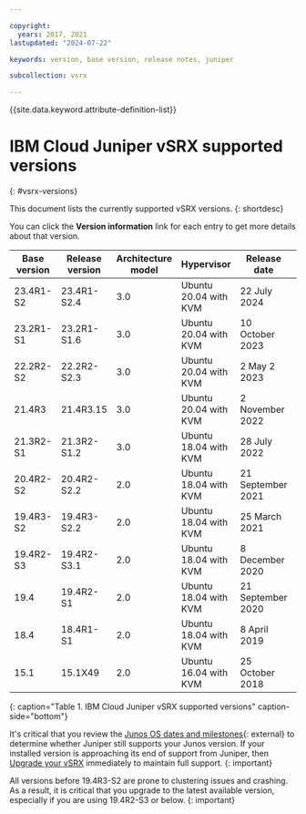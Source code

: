 ```yaml
---

copyright:
  years: 2017, 2021
lastupdated: "2024-07-22"

keywords: version, base version, release notes, juniper

subcollection: vsrx

---
```


{{site.data.keyword.attribute-definition-list}}

# IBM Cloud Juniper vSRX supported versions
{: #vsrx-versions}

This document lists the currently supported vSRX versions.
{: shortdesc}

You can click the **Version information** link for each entry to get more details about that version.

| Base version | Release version | Architecture model | Hypervisor | Release date | Version information |
| --- | --- | --- | --- | --- | --- |
| 23.4R1-S2 | 23.4R1-S2.4 | 3.0 | Ubuntu 20.04 with KVM | 22 July 2024 | [More information](https://supportportal.juniper.net/s/article/23-4R1-S2-Software-Release-Notification?language=en_US){: external} |
| 23.2R1-S1 | 23.2R1-S1.6 | 3.0 | Ubuntu 20.04 with KVM | 10 October 2023 | [More information](https://supportportal.juniper.net/s/article/23-2R1-S1-SRN?language=en_US){: external} |
| 22.2R2-S2 | 22.2R2-S2.3 | 3.0 | Ubuntu 20.04 with KVM | 2 May 2 2023 | [More information](https://supportportal.juniper.net/s/article/22-2R2-S2-SRN?language=en_US){: external} |
| 21.4R3 | 21.4R3.15 | 3.0 | Ubuntu 20.04 with KVM | 2 November 2022 | [More information](https://www.juniper.net/documentation/us/en/software/junos/release-notes/21.4/junos-release-notes-21.4r3/topics/concept/vsrx-release-notes.html){: external} |
| 21.3R2-S1 | 21.3R2-S1.2 | 3.0 | Ubuntu 18.04 with KVM | 28 July 2022 | [More information](https://supportportal.juniper.net/s/article/21-3R2-S1-Software-Release-Notification-for-JUNOS-Software-Version-21-3R2-S1?language=en_US){: external} |
| 20.4R2-S2 | 20.4R2-S2.2 | 2.0 | Ubuntu 18.04 with KVM | 21 September 2021 | [More information](https://supportportal.juniper.net/s/article/20-4R2-S2-Software-Release-Notification-for-JUNOS-Software-Version-20-4R2-S2?language=en_US){: external} |
| 19.4R3-S2 | 19.4R3-S2.2 | 2.0 | Ubuntu 18.04 with KVM | 25 March 2021 | [More information](https://supportportal.juniper.net/s/article/19-4R3-S2-Software-Release-Notification-for-JUNOS-Software-Version-19-4R3-S2?language=en_US){: external} |
| 19.4R2-S3 | 19.4R2-S3.1 | 2.0 | Ubuntu 18.04 with KVM | 8 December 2020 | [More information](https://supportportal.juniper.net/s/article/19-4R2-S3-Software-Release-Notification-for-JUNOS-Software-Version-19-4R2-S3?language=en_US){: external} |
| 19.4 | 19.4R2-S1 | 2.0 | Ubuntu 18.04 with KVM | 21 September 2020 | [More information](https://supportportal.juniper.net/s/article/19-4R2-S1-Software-Release-Notification-for-JUNOS-Software-Version-19-4R2-S1?language=en_US){: external} |
| 18.4 | 18.4R1-S1 | 2.0 | Ubuntu 18.04 with KVM | 8 April 2019 | [More information](https://supportportal.juniper.net/s/article/18-4R1-S1-Software-Release-Notification-for-Junos-Software-Service-Release-version-18-4R1-S1?language=en_US){: external} |
| 15.1 | 15.1X49 | 2.0 | Ubuntu 16.04 with KVM | 25 October 2018 | [More information](https://www.juniper.net/documentation/product/us/en/junos-os/){: external} |
{: caption="Table 1. IBM Cloud Juniper vSRX supported versions" caption-side="bottom"}

It's critical that you review the [Junos OS dates and milestones](https://support.juniper.net/support/eol/software/junos/){: external} to determine whether Juniper still supports your Junos version. If your installed version is approaching its end of support from Juniper, then [Upgrade your vSRX](/docs/vsrx?topic=vsrx-upgrading-the-vsrx) immediately to maintain full support.
{: important}

All versions before 19.4R3-S2 are prone to clustering issues and crashing. As a result, it is critical that you upgrade to the latest available version, especially if you are using 19.4R2-S3 or below.
{: important}
